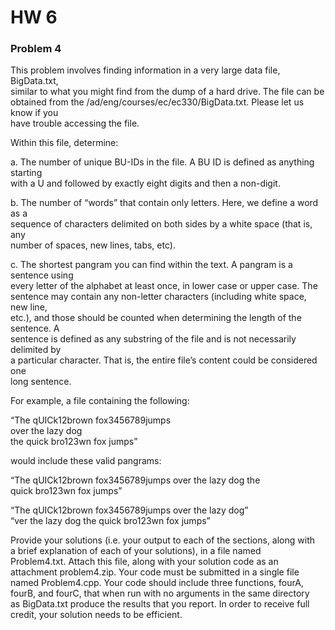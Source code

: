 # HW 6

### Problem 4

This problem involves finding information in a very large data file, BigData.txt,  
similar to what you might find from the dump of a hard drive. The file can be  
obtained from the /ad/eng/courses/ec/ec330/BigData.txt. Please let us know if you  
have trouble accessing the file.  

Within this file, determine:

a. The number of unique BU-IDs in the file. A BU ID is defined as anything starting  
with a U and followed by exactly eight digits and then a non-digit.  

b. The number of “words” that contain only letters. Here, we define a word as a  
sequence of characters delimited on both sides by a white space (that is, any  
number of spaces, new lines, tabs, etc).  

c. The shortest pangram you can find within the text. A pangram is a sentence using  
every letter of the alphabet at least once, in lower case or upper case. The  
sentence may contain any non-letter characters (including white space, new line,  
etc.), and those should be counted when determining the length of the sentence. A  
sentence is defined as any substring of the file and is not necessarily delimited by  
a particular character. That is, the entire file’s content could be considered one  
long sentence.

For example, a file containing the following:

“The qUICk12brown fox3456789jumps  
over the lazy dog  
the quick bro123wn fox jumps”  

would include these valid pangrams:  

“The qUICk12brown fox3456789jumps over the lazy dog the  
quick bro123wn fox jumps”  

“The qUICk12brown fox3456789jumps over the lazy dog”  
“ver the lazy dog the quick bro123wn fox jumps”  

Provide your solutions (i.e. your output to each of the sections, along with  
a brief explanation of each of your solutions), in a file named  
Problem4.txt. Attach this file, along with your solution code as an  
attachment problem4.zip. Your code must be submitted in a single file  
named Problem4.cpp. Your code should include three functions, fourA,  
fourB, and fourC, that when run with no arguments in the same directory  
as BigData.txt produce the results that you report. In order to receive full  
credit, your solution needs to be efficient.
